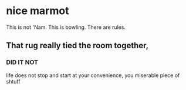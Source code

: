 # nice marmot
This is not 'Nam. This is bowling. There are rules.
## That rug really tied the room together,
### DID IT NOT

life does not stop and start at your convenience, you miserable piece of shtuff
